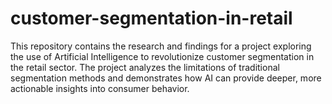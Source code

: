 # customer-segmentation-in-retail
This repository contains the research and findings for a project exploring the use of Artificial Intelligence to revolutionize customer segmentation in the retail sector. The project analyzes the limitations of traditional segmentation methods and demonstrates how AI can provide deeper, more actionable insights into consumer behavior.
